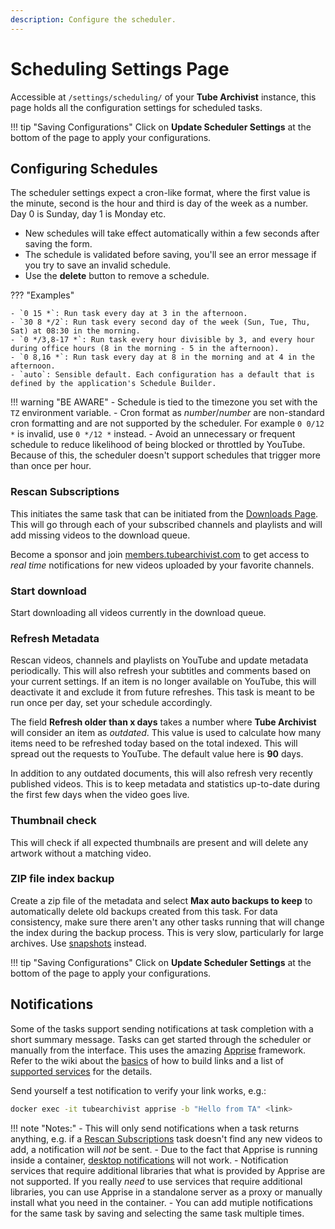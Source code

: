 ```yaml
---
description: Configure the scheduler.
---
```


# Scheduling Settings Page
Accessible at `/settings/scheduling/` of your **Tube Archivist** instance, this page holds all the configuration settings for scheduled tasks.

!!! tip "Saving Configurations"
    Click on **Update Scheduler Settings** at the bottom of the page to apply your configurations.

## Configuring Schedules
The scheduler settings expect a cron-like format, where the first value is the minute, second is the hour and third is day of the week as a number. Day 0 is Sunday, day 1 is Monday etc.

- New schedules will take effect automatically within a few seconds after saving the form.
- The schedule is validated before saving, you'll see an error message if you try to save an invalid schedule.
- Use the **delete** button to remove a schedule.


??? "Examples"

    - `0 15 *`: Run task every day at 3 in the afternoon.
    - `30 8 */2`: Run task every second day of the week (Sun, Tue, Thu, Sat) at 08:30 in the morning.
    - `0 */3,8-17 *`: Run task every hour divisible by 3, and every hour during office hours (8 in the morning - 5 in the afternoon).
    - `0 8,16 *`: Run task every day at 8 in the morning and at 4 in the afternoon.
    - `auto`: Sensible default. Each configuration has a default that is defined by the application's Schedule Builder.

!!! warning "BE AWARE"
    - Schedule is tied to the timezone you set with the `TZ` environment variable.
    - Cron format as *number*/*number* are non-standard cron formatting and are not supported by the scheduler. For example `0 0/12 *` is invalid, use `0 */12 *` instead.
    - Avoid an unnecessary or frequent schedule to reduce likelihood of being blocked or throttled by YouTube. Because of this, the scheduler doesn't support schedules that trigger more than once per hour.

### Rescan Subscriptions
This initiates the same task that can be initiated from the [Downloads Page](../downloads.md#rescan-subscriptions). This will go through each of your subscribed channels and playlists and will add missing videos to the download queue.

Become a sponsor and join [members.tubearchivist.com](https://members.tubearchivist.com/) to get access to *real time* notifications for new videos uploaded by your favorite channels.

### Start download
Start downloading all videos currently in the download queue.

### Refresh Metadata
Rescan videos, channels and playlists on YouTube and update metadata periodically. This will also refresh your subtitles and comments based on your current settings. If an item is no longer available on YouTube, this will deactivate it and exclude it from future refreshes. This task is meant to be run once per day, set your schedule accordingly.

The field **Refresh older than x days** takes a number where **Tube Archivist** will consider an item as *outdated*. This value is used to calculate how many items need to be refreshed today based on the total indexed. This will spread out the requests to YouTube. The default value here is **90** days.

In addition to any outdated documents, this will also refresh very recently published videos. This is to keep metadata and statistics up-to-date during the first few days when the video goes live.

### Thumbnail check
This will check if all expected thumbnails are present and will delete any artwork without a matching video.

### ZIP file index backup
Create a zip file of the metadata and select **Max auto backups to keep** to automatically delete old backups created from this task. For data consistency, make sure there aren't any other tasks running that will change the index during the backup process. This is very slow, particularly for large archives. Use [snapshots](application.md#snapshots) instead.

!!! tip "Saving Configurations"
    Click on **Update Scheduler Settings** at the bottom of the page to apply your configurations.

## Notifications
Some of the tasks support sending notifications at task completion with a short summary message. Tasks can get started through the scheduler or manually from the interface. This uses the amazing [Apprise](https://github.com/caronc/apprise) framework. Refer to the wiki about the [basics](https://github.com/caronc/apprise/wiki/URLBasics) of how to build links and a list of [supported services](https://github.com/caronc/apprise/wiki#notification-services) for the details.

Send yourself a test notification to verify your link works, e.g.:
```bash
docker exec -it tubearchivist apprise -b "Hello from TA" <link>
```

!!! note "Notes:"
    - This will only send notifications when a task returns anything, e.g. if a [Rescan Subscriptions](#rescan-subscriptions) task doesn't find any new videos to add, a notification will *not* be sent.
    - Due to the fact that Apprise is running inside a container, [desktop notifications](https://github.com/caronc/apprise/wiki#desktop-notification-services) will not work.
    - Notification services that require additional libraries that what is provided by Apprise are not supported. If you really *need* to use services that require additional libraries, you can use Apprise in a standalone server as a proxy or manually install what you need in the container.
    - You can add mutiple notifications for the same task by saving and selecting the same task multiple times.
